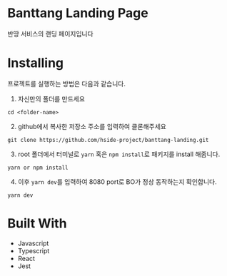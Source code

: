 # Banttang Landing Page

반땅 서비스의 랜딩 페이지입니다

# Installing

프로젝트를 실행하는 방법은 다음과 같습니다.

1. 자신만의 폴더를 만드세요

```
cd <folder-name>
```

2. github에서 복사한 저장소 주소를 입력하여 클론해주세요

```
git clone https://github.com/hside-project/banttang-landing.git
```

3. root 폴더에서 터미널로 `yarn` 혹은 `npm install`로 패키지를 install 해줍니다.

```
yarn or npm install
```

4. 이후 `yarn dev`를 입력하여 8080 port로 BO가 정상 동작하는지 확인합니다.

```
yarn dev
```

# Built With

-   Javascript
-   Typescript
-   React
-   Jest
